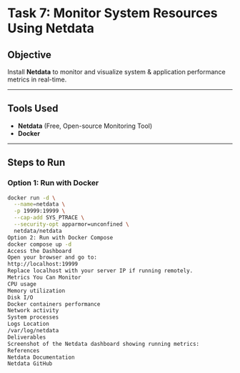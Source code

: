 # Task 7: Monitor System Resources Using Netdata

## Objective
Install **Netdata** to monitor and visualize system & application performance metrics in real-time.

---

## Tools Used
- **Netdata** (Free, Open-source Monitoring Tool)
- **Docker**

---

## Steps to Run

### Option 1: Run with Docker
```bash
docker run -d \
  --name=netdata \
  -p 19999:19999 \
  --cap-add SYS_PTRACE \
  --security-opt apparmor=unconfined \
  netdata/netdata
Option 2: Run with Docker Compose
docker compose up -d
Access the Dashboard
Open your browser and go to:
http://localhost:19999
Replace localhost with your server IP if running remotely.
Metrics You Can Monitor
CPU usage
Memory utilization
Disk I/O
Docker containers performance
Network activity
System processes
Logs Location
/var/log/netdata
Deliverables
Screenshot of the Netdata dashboard showing running metrics:
References
Netdata Documentation
Netdata GitHub

